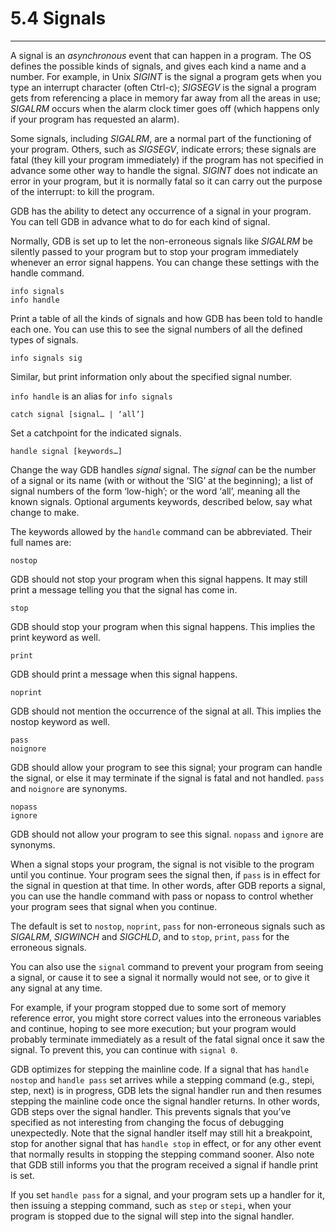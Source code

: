 # 5.4 Signals

----

A signal is an _asynchronous_ event that can happen in a program. The OS defines the possible kinds of signals, and gives each kind a name and a number. For example, in Unix _SIGINT_ is the signal a program gets when you type an interrupt character (often Ctrl-c); _SIGSEGV_ is the signal a program gets from referencing a place in memory far away from all the areas in use; _SIGALRM_ occurs when the alarm clock timer goes off (which happens only if your program has requested an alarm).

Some signals, including _SIGALRM_, are a normal part of the functioning of your program. Others, such as _SIGSEGV_, indicate errors; these signals are fatal (they kill your program immediately) if the program has not specified in advance some other way to handle the signal. _SIGINT_ does not indicate an error in your program, but it is normally fatal so it can carry out the purpose of the interrupt: to kill the program.

GDB has the ability to detect any occurrence of a signal in your program. You can tell GDB in advance what to do for each kind of signal.

Normally, GDB is set up to let the non-erroneous signals like _SIGALRM_ be silently passed to your program but to stop your program immediately whenever an error signal happens. You can change these settings with the handle command.

```
info signals
info handle
```
Print a table of all the kinds of signals and how GDB has been told to handle each one. You can use this to see the signal numbers of all the defined types of signals.

```
info signals sig
```
Similar, but print information only about the specified signal number.

``info handle`` is an alias for ``info signals``

```
catch signal [signal… | ‘all’]
```
Set a catchpoint for the indicated signals.

```
handle signal [keywords…]
```
Change the way GDB handles _signal_ signal. The _signal_ can be the number of a signal or its name (with or without the ‘SIG’ at the beginning); a list of signal numbers of the form ‘low-high’; or the word ‘all’, meaning all the known signals. Optional arguments keywords, described below, say what change to make.

The keywords allowed by the ``handle`` command can be abbreviated. Their full names are:

```
nostop
```
GDB should not stop your program when this signal happens. It may still print a message telling you that the signal has come in.

```
stop
```
GDB should stop your program when this signal happens. This implies the print keyword as well.

```
print
```
GDB should print a message when this signal happens.

```
noprint
```
GDB should not mention the occurrence of the signal at all. This implies the nostop keyword as well.

```
pass
noignore
```
GDB should allow your program to see this signal; your program can handle the signal, or else it may terminate if the signal is fatal and not handled. ``pass`` and ``noignore`` are synonyms.

```
nopass
ignore
```
GDB should not allow your program to see this signal. ``nopass`` and ``ignore`` are synonyms.

When a signal stops your program, the signal is not visible to the program until you continue. Your program sees the signal then, if ``pass`` is in effect for the signal in question at that time. In other words, after GDB reports a signal, you can use the handle command with pass or nopass to control whether your program sees that signal when you continue.

The default is set to ``nostop``, ``noprint``, ``pass`` for non-erroneous signals such as _SIGALRM_, _SIGWINCH_ and _SIGCHLD_, and to ``stop``, ``print``, ``pass`` for the erroneous signals.

You can also use the ``signal`` command to prevent your program from seeing a signal, or cause it to see a signal it normally would not see, or to give it any signal at any time.

For example, if your program stopped due to some sort of memory reference error, you might store correct values into the erroneous variables and continue, hoping to see more execution; but your program would probably terminate immediately as a result of the fatal signal once it saw the signal. To prevent this, you can continue with ``signal 0``.

GDB optimizes for stepping the mainline code. If a signal that has ``handle nostop`` and ``handle pass`` set arrives while a stepping command (e.g., stepi, step, next) is in progress, GDB lets the signal handler run and then resumes stepping the mainline code once the signal handler returns. In other words, GDB steps over the signal handler. This prevents signals that you’ve specified as not interesting from changing the focus of debugging unexpectedly. Note that the signal handler itself may still hit a breakpoint, stop for another signal that has ``handle stop`` in effect, or for any other event that normally results in stopping the stepping command sooner. Also note that GDB still informs you that the program received a signal if handle print is set.

If you set ``handle pass`` for a signal, and your program sets up a handler for it, then issuing a stepping command, such as ``step`` or ``stepi``, when your program is stopped due to the signal will step into the signal handler.
